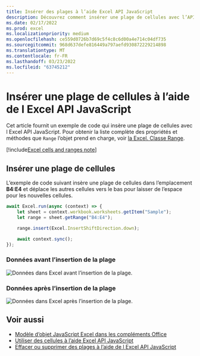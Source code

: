 ```yaml
---
title: Insérer des plages à l’aide Excel API JavaScript
description: Découvrez comment insérer une plage de cellules avec l’API Excel JavaScript.
ms.date: 02/17/2022
ms.prod: excel
ms.localizationpriority: medium
ms.openlocfilehash: ce559d0726b7d69c5f4c8c6d00a4e714c04df735
ms.sourcegitcommit: 968d637defe816449a797aefd930872229214898
ms.translationtype: MT
ms.contentlocale: fr-FR
ms.lasthandoff: 03/23/2022
ms.locfileid: "63745212"
---
```

# <a name="insert-a-range-of-cells-using-the-excel-javascript-api"></a>Insérer une plage de cellules à l’aide de l Excel API JavaScript

Cet article fournit un exemple de code qui insère une plage de cellules avec l Excel API JavaScript. Pour obtenir la liste complète des propriétés et méthodes que `Range` l’objet prend en charge, voir [la Excel. Classe Range](/javascript/api/excel/excel.range).

[!include[Excel cells and ranges note](../includes/note-excel-cells-and-ranges.md)]

## <a name="insert-a-range-of-cells"></a>Insérer une plage de cellules

L’exemple de code suivant insère une plage de cellules dans l’emplacement **B4:E4** et déplace les autres cellules vers le bas pour laisser de l’espace pour les nouvelles cellules.

```js
await Excel.run(async (context) => {
    let sheet = context.workbook.worksheets.getItem("Sample");
    let range = sheet.getRange("B4:E4");

    range.insert(Excel.InsertShiftDirection.down);

    await context.sync();
});
```

### <a name="data-before-range-is-inserted"></a>Données avant l’insertion de la plage

![Données dans Excel avant l’insertion de la plage.](../images/excel-ranges-start.png)

### <a name="data-after-range-is-inserted"></a>Données après l’insertion de la plage

![Données dans Excel après l’insertion de la plage.](../images/excel-ranges-after-insert.png)

## <a name="see-also"></a>Voir aussi

- [Modèle d’objet JavaScript Excel dans les compléments Office](excel-add-ins-core-concepts.md)
- [Utiliser des cellules à l’aide Excel API JavaScript](excel-add-ins-cells.md)
- [Effacer ou supprimer des plages à l’aide de l Excel API JavaScript](excel-add-ins-ranges-clear-delete.md)
